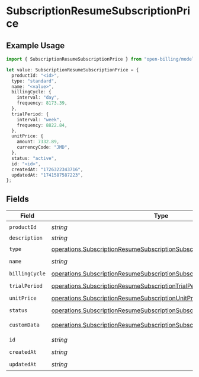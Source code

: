 # SubscriptionResumeSubscriptionPrice

## Example Usage

```typescript
import { SubscriptionResumeSubscriptionPrice } from "open-billing/models/operations";

let value: SubscriptionResumeSubscriptionPrice = {
  productId: "<id>",
  type: "standard",
  name: "<value>",
  billingCycle: {
    interval: "day",
    frequency: 8173.39,
  },
  trialPeriod: {
    interval: "week",
    frequency: 8822.84,
  },
  unitPrice: {
    amount: 7332.89,
    currencyCode: "JMD",
  },
  status: "active",
  id: "<id>",
  createdAt: "1726322343716",
  updatedAt: "1741587587223",
};
```

## Fields

| Field                                                                                                                                                              | Type                                                                                                                                                               | Required                                                                                                                                                           | Description                                                                                                                                                        |
| ------------------------------------------------------------------------------------------------------------------------------------------------------------------ | ------------------------------------------------------------------------------------------------------------------------------------------------------------------ | ------------------------------------------------------------------------------------------------------------------------------------------------------------------ | ------------------------------------------------------------------------------------------------------------------------------------------------------------------ |
| `productId`                                                                                                                                                        | *string*                                                                                                                                                           | :heavy_check_mark:                                                                                                                                                 | N/A                                                                                                                                                                |
| `description`                                                                                                                                                      | *string*                                                                                                                                                           | :heavy_minus_sign:                                                                                                                                                 | N/A                                                                                                                                                                |
| `type`                                                                                                                                                             | [operations.SubscriptionResumeSubscriptionSubscriptionsType](../../models/operations/subscriptionresumesubscriptionsubscriptionstype.md)                           | :heavy_check_mark:                                                                                                                                                 | N/A                                                                                                                                                                |
| `name`                                                                                                                                                             | *string*                                                                                                                                                           | :heavy_check_mark:                                                                                                                                                 | N/A                                                                                                                                                                |
| `billingCycle`                                                                                                                                                     | [operations.SubscriptionResumeSubscriptionSubscriptionsBillingCycle](../../models/operations/subscriptionresumesubscriptionsubscriptionsbillingcycle.md)           | :heavy_check_mark:                                                                                                                                                 | N/A                                                                                                                                                                |
| `trialPeriod`                                                                                                                                                      | [operations.SubscriptionResumeSubscriptionTrialPeriod](../../models/operations/subscriptionresumesubscriptiontrialperiod.md)                                       | :heavy_check_mark:                                                                                                                                                 | N/A                                                                                                                                                                |
| `unitPrice`                                                                                                                                                        | [operations.SubscriptionResumeSubscriptionUnitPrice](../../models/operations/subscriptionresumesubscriptionunitprice.md)                                           | :heavy_check_mark:                                                                                                                                                 | N/A                                                                                                                                                                |
| `status`                                                                                                                                                           | [operations.SubscriptionResumeSubscriptionSubscriptionsResponse200Status](../../models/operations/subscriptionresumesubscriptionsubscriptionsresponse200status.md) | :heavy_check_mark:                                                                                                                                                 | N/A                                                                                                                                                                |
| `customData`                                                                                                                                                       | [operations.SubscriptionResumeSubscriptionSubscriptionsCustomData](../../models/operations/subscriptionresumesubscriptionsubscriptionscustomdata.md)               | :heavy_minus_sign:                                                                                                                                                 | Any valid JSON value                                                                                                                                               |
| `id`                                                                                                                                                               | *string*                                                                                                                                                           | :heavy_check_mark:                                                                                                                                                 | N/A                                                                                                                                                                |
| `createdAt`                                                                                                                                                        | *string*                                                                                                                                                           | :heavy_check_mark:                                                                                                                                                 | N/A                                                                                                                                                                |
| `updatedAt`                                                                                                                                                        | *string*                                                                                                                                                           | :heavy_check_mark:                                                                                                                                                 | N/A                                                                                                                                                                |